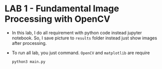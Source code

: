 # LAB 1 - Fundamental Image Processing with OpenCV

- In this lab, I do all requirement with python code instead jupyter notebook. So, I save picture to `results` folder instead just show images after processing.

- To run all lab, you just command. `OpenCV` and `matplotlib` are require
    ```py
    python3 main.py
    ```
